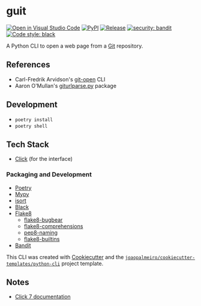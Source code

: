 # guit

[![Open in Visual Studio Code](https://open.vscode.dev/badges/open-in-vscode.svg)](https://open.vscode.dev/joaopalmeiro/guit)
[![PyPI](https://img.shields.io/pypi/v/guit)](https://pypi.org/project/guit/)
[![Release](https://github.com/joaopalmeiro/toppics/actions/workflows/release.yml/badge.svg)](https://github.com/joaopalmeiro/guit/actions/workflows/release.yml)
[![security: bandit](https://img.shields.io/badge/security-bandit-yellow.svg)](https://github.com/PyCQA/bandit)
[![Code style: black](https://img.shields.io/badge/code%20style-black-000000.svg)](https://github.com/psf/black)

A Python CLI to open a web page from a [Git](https://git-scm.com/) repository.

## References

- Carl-Fredrik Arvidson's [git-open](https://github.com/cfarvidson/git-open) CLI
- Aaron O'Mullan's [giturlparse.py](https://github.com/FriendCode/giturlparse.py) package

## Development

- `poetry install`
- `poetry shell`

## Tech Stack

- [Click](https://click.palletsprojects.com/) (for the interface)

### Packaging and Development

- [Poetry](https://python-poetry.org/)
- [Mypy](http://mypy-lang.org/)
- [isort](https://pycqa.github.io/isort/)
- [Black](https://github.com/psf/black)
- [Flake8](https://flake8.pycqa.org/)
  - [flake8-bugbear](https://github.com/PyCQA/flake8-bugbear)
  - [flake8-comprehensions](https://github.com/adamchainz/flake8-comprehensions)
  - [pep8-naming](https://github.com/PyCQA/pep8-naming)
  - [flake8-builtins](https://github.com/gforcada/flake8-builtins)
- [Bandit](https://bandit.readthedocs.io/)

This CLI was created with [Cookiecutter](https://github.com/audreyr/cookiecutter) and the [`joaopalmeiro/cookiecutter-templates/python-cli`](https://github.com/joaopalmeiro/cookiecutter-templates) project template.

## Notes

- [Click 7 documentation](https://click.palletsprojects.com/en/7.x/)
